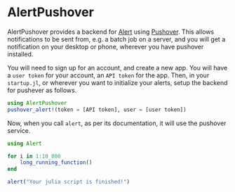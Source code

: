 # AlertPushover

AlertPushover provides a backend for [Alert](https://github.com/haberdashPI/Alert.jl)
using [Pushover](https://pushover.net). This allows notifications to be sent from, e.g.
a batch job on a server, and you will get a notification on your desktop or phone,
wherever you have pushover installed.

You will need to sign up for an account, and create a new app. You will have a `user
token` for your account, an `API token` for the app. Then, in your `startup.jl`, or wherever
you want to initialize your alerts, setup the backend for pushever as follows.

```julia
using AlertPushover
pushover_alert!(token = [API token], user = [user token])
```

Now, when you call `alert`, as per its documentation, it will use the pushover service.

```julia
using Alert

for i in 1:10_000
    long_running_function()
end

alert("Your julia script is finished!")
```